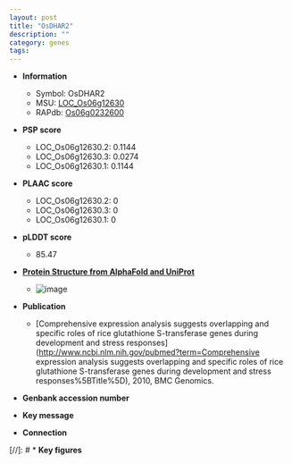 ```yaml
---
layout: post
title: "OsDHAR2"
description: ""
category: genes
tags: 
---
```


* **Information**  
    + Symbol: OsDHAR2  
    + MSU: [LOC_Os06g12630](http://rice.plantbiology.msu.edu/cgi-bin/ORF_infopage.cgi?orf=LOC_Os06g12630)  
    + RAPdb: [Os06g0232600](http://rapdb.dna.affrc.go.jp/viewer/gbrowse_details/irgsp1?name=Os06g0232600)  

* **PSP score**  
    + LOC_Os06g12630.2: 0.1144 
    + LOC_Os06g12630.3: 0.0274 
    + LOC_Os06g12630.1: 0.1144 

* **PLAAC score**  
    + LOC_Os06g12630.2: 0 
    + LOC_Os06g12630.3: 0 
    + LOC_Os06g12630.1: 0 

* **pLDDT score**
    + 85.47

* **[Protein Structure from AlphaFold and UniProt](https://www.uniprot.org/uniprotkb/Q67UK9/entry#structure)**
    + ![image](https://ricepsp.github.io/images/Q6/AF-Q67UK9-F1.png)

* **Publication**  
    + [Comprehensive expression analysis suggests overlapping and specific roles of rice glutathione S-transferase genes during development and stress responses](http://www.ncbi.nlm.nih.gov/pubmed?term=Comprehensive expression analysis suggests overlapping and specific roles of rice glutathione S-transferase genes during development and stress responses%5BTitle%5D), 2010, BMC Genomics.

* **Genbank accession number**  

* **Key message**  

* **Connection**  

[//]: # * **Key figures**  


